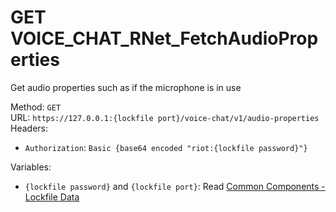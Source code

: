 <!--

This file is automatically generated!
Do not edit it directly!
See https://github.com/techchrism/valorant-api-docs/blob/trunk/contributing.md for more information.

-->

# GET VOICE_CHAT_RNet_FetchAudioProperties

Get audio properties such as if the microphone is in use  


Method: `GET`  
URL: `https://127.0.0.1:{lockfile port}/voice-chat/v1/audio-properties`  
Headers:
 - `Authorization`: `Basic {base64 encoded "riot:{lockfile password}"}`

Variables:
 - `{lockfile password}` and `{lockfile port}`: Read [Common Components - Lockfile Data](../common-components.md#lockfile-data)

